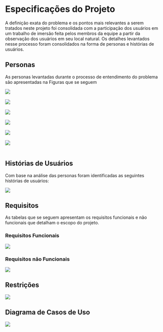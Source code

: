 # Especificações do Projeto

A definição exata do problema e os pontos mais relevantes a serem tratados neste projeto foi consolidada com a participação dos usuários em um trabalho de imersão feita pelos membros da equipe a partir da observação dos usuários em seu local natural. Os detalhes levantados nesse processo foram consolidados na forma de personas e histórias de usuários. 

## Personas


As personas levantadas durante o processo de entendimento do problema são apresentadas na Figuras que se seguem 


<img src="img/persona_Marina.png"><br><br>
<img src="img/Persona_Ana.png"><br><br>
<img src="img/Persona_Carlos_Daniel.png"><br><br>
<img src="img/Persona_Giovana.png"><br> <br>
<img src="img/Persona_Luis_Felipe.png"><br><br>
<img src="img/persona_Samirasantos.png"><br><br>

## Histórias de Usuários

Com base na análise das personas foram identificadas as seguintes histórias de usuários:

<img src="img/historias_usuários.png"><br>



## Requisitos

As tabelas que se seguem apresentam os requisitos funcionais e não funcionais que detalham o escopo do projeto.

### Requisitos Funcionais

<img src="img/requisitos_funcionais.png"><br>




### Requisitos não Funcionais


<img src="img/requisitos_nao_funcionais.png"><br>



## Restrições

<img src="img/restriscoes.png"><br>



## Diagrama de Casos de Uso


<img src="img/Diagrama_casos_de_uso.jpg">